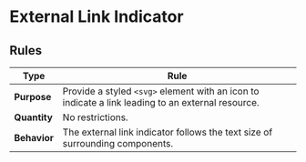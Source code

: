 # External Link Indicator

## Rules

| Type         | Rule                                                                                              |
| ------------ | ------------------------------------------------------------------------------------------------- |
| **Purpose**  | Provide a styled `<svg>` element with an icon to indicate a link leading to an external resource. |
| **Quantity** | No restrictions.                                                                                  |
| **Behavior** | The external link indicator follows the text size of surrounding components.                      |
